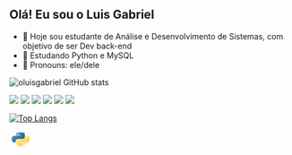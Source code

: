 ## Olá! Eu sou o Luis Gabriel 

- 🔭 Hoje sou estudante de Análise e Desenvolvimento de Sistemas, com objetivo de ser Dev back-end
- 🌱 Estudando Python e MySQL
- 🤔 Pronouns: ele/dele

![oluisgabriel GitHub stats](https://github-readme-stats.vercel.app/api?username=oluisgabriel&show_icons=true&theme=radical)
<div> 
  <a href="https://www.youtube.com/channel/UC4Ub-NyefBB7QyZQ8FDiQqg" target="_blank"><img src="https://img.shields.io/badge/YouTube-FF0000?style=for-the-badge&logo=youtube&logoColor=white" target="_blank"></a>
  <a href="https://instagram.com/luis.gabriell1" target="_blank"><img src="https://img.shields.io/badge/-Instagram-%23E4405F?style=for-the-badge&logo=instagram&logoColor=white" target="_blank"></a>
 	<a href="https://www.twitch.tv/luis_gabriell1" target="_blank"><img src="https://img.shields.io/badge/Twitch-9146FF?style=for-the-badge&logo=twitch&logoColor=white" target="_blank"></a>
 <a href="https://discord.gg/luis.gabriell1" target="_blank"><img src="https://img.shields.io/badge/Discord-7289DA?style=for-the-badge&logo=discord&logoColor=white" target="_blank"></a> 
  <a href = "mailto:luisgabrielaraujo57@gmail.com"><img src="https://img.shields.io/badge/-Gmail-%23333?style=for-the-badge&logo=gmail&logoColor=white" target="_blank"></a>
  <a href="https://www.linkedin.com/in/luís-gabriell1/" target="_blank"><img src="https://img.shields.io/badge/-LinkedIn-%230077B5?style=for-the-badge&logo=linkedin&logoColor=white" target="_blank"></a> 
  
</div>

[![Top Langs](https://github-readme-stats.vercel.app/api/top-langs/?username=oluisgabriel&layout=pie)](https://github.com/oluisgabriel/github-readme-stats)

<img align="center" alt="luis-Python" height="30" width="40" src="https://raw.githubusercontent.com/devicons/devicon/master/icons/python/python-original.svg">

